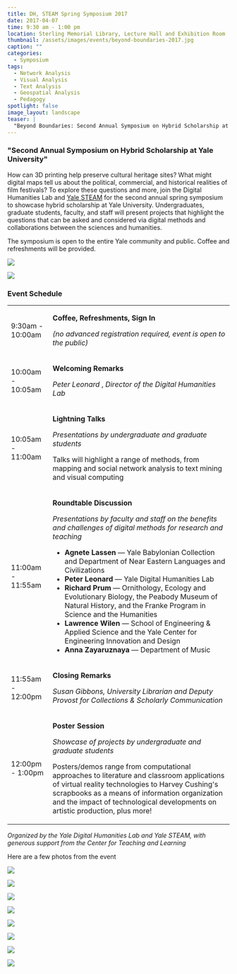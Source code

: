 ```yaml
---
title: DH, STEAM Spring Symposium 2017
date: 2017-04-07 
time: 9:30 am - 1:00 pm
location: Sterling Memorial Library, Lecture Hall and Exhibition Room
thumbnail: /assets/images/events/beyond-boundaries-2017.jpg
caption: ""
categories: 
  - Symposium
tags:
  - Network Analysis
  - Visual Analysis
  - Text Analysis
  - Geospatial Analysis
  - Pedagogy
spotlight: false 
image_layout: landscape
teaser: |
  "Beyond Boundaries: Second Annual Symposium on Hybrid Scholarship at Yale University April 7, 2017 from 9:30am-1:00pmSterling Memorial Library, Lecture Hall and Exhibition Room How can 3D printing..."
---
```


### "Second Annual Symposium on Hybrid Scholarship at Yale University"

How can 3D printing help preserve cultural heritage sites? What might digital maps tell us about the political, commercial, and historical realities of film festivals? To explore these questions and more, join the Digital Humanities Lab and [Yale STEAM](http://steamwith.us/YaleSTEAM.html) for the second annual spring symposium to showcase hybrid scholarship at Yale University. Undergraduates, graduate students, faculty, and staff will present projects that highlight the questions that can be asked and considered via digital methods and collaborations between the sciences and humanities.
   
The symposium is open to the entire Yale community and public. Coffee and refreshments will be provided.
   
[<img src="http://web.library.yale.edu/sites/default/files/resize/images/BB2017-300x218.png" />](http://web.library.yale.edu/sites/default/files/images/BB2017.png)

[<img src="http://web.library.yale.edu/sites/default/files/resize/images/BB2017_2-300x215.png" />](http://web.library.yale.edu/sites/default/files/images/BB2017_2.png)
   
### Event Schedule
<table>
  <tbody>
   <tr>
    <td>
     9:30am - 10:00am
    </td>
    <td>
     <p>
      <b>Coffee, Refreshments, Sign In</b>
     </p>
     <p>
      <em>
       (no advanced registration required, event is open to the public)
      </em>
     </p>
    </td>
   </tr>
   <tr>
    <td>
     10:00am - 10:05am
    </td>
    <td>
     <p>
      <b>Welcoming Remarks</b>
     </p>
     <p>
      <em>
       Peter Leonard
      </em>
      ,
      <em>
       Director of the Digital Humanities Lab
      </em>
     </p>
    </td>
   </tr>
   <tr>
    <td>
     10:05am - 11:00am
    </td>
    <td>
     <p>
      <b>Lightning Talks</b>
     </p>
     <p>
      <em>
       Presentations by undergraduate and graduate students
      </em>
     </p>
     <p>
      Talks will highlight a range of methods, from mapping and social network analysis to text mining and visual computing
     </p>
    </td>
   </tr>
   <tr>
    <td>
     11:00am - 11:55am
    </td>
    <td>
     <p>
      <b>Roundtable Discussion</b>
     </p>
     <p>
      <em>
       Presentations by faculty and staff
      </em>
      <em>
       on the benefits and challenges of digital methods for research and teaching
      </em>
     </p>
     <ul>
      <li>
       <strong>
        Agnete Lassen
       </strong>
       — Yale Babylonian Collection and Department of Near Eastern Languages and Civilizations
      </li>
      <li>
       <strong>
        Peter Leonard
       </strong>
       — Yale Digital Humanities Lab
      </li>
      <li>
       <strong>
        Richard Prum
       </strong>
       — Ornithology, Ecology and Evolutionary Biology, the
       <span>
        Peabody Museum of Natural History, and the Franke Program in Science and the Humanities
       </span>
      </li>
      <li>
       <span>
        <strong>
         Lawrence Wilen
        </strong>
        — School of Engineering &amp; Applied Science and the Yale Center for Engineering Innovation and Design
       </span>
      </li>
      <li>
       <strong>
        Anna Zayaruznaya
       </strong>
       — Department of Music
      </li>
     </ul>
    </td>
   </tr>
   <tr>
    <td>
     11:55am - 12:00pm
    </td>
    <td>
     <p>
      <b>Closing Remarks</b>
     </p>
     <p>
      <em>
       Susan Gibbons,
       <em>
        University Librarian and Deputy Provost for
       </em>
       <span>
        Collections &amp; Scholarly Communication
       </span>
      </em>
     </p>
    </td>
   </tr>
   <tr>
    <td>
     12:00pm - 1:00pm
    </td>
    <td>
     <p>
      <b>Poster Session</b>
     </p>
     <p>
      <em>
       Showcase of projects by undergraduate and graduate students
      </em>
     </p>
     <p>
      <span>
       Posters/demos range from computational approaches to literature and classroom applications of virtual reality technologies to Harvey Cushing's scrapbooks as a means of information organization and the impact of technological developments on artistic production, plus more!
      </span>
     </p>
    </td>
   </tr>
  </tbody>
</table>
   
*Organized by the Yale Digital Humanities Lab and Yale STEAM, with generous support from the Center for Teaching and Learning*

Here are a few photos from the event
   
[<img src="http://web.library.yale.edu/sites/default/files/resize/images/BB%20Attendees-250x167.jpg" />](http://web.library.yale.edu/sites/default/files/images/BB%20Attendees.jpg)

[<img src="http://web.library.yale.edu/sites/default/files/resize/images/BB%20Coquillette%2C%20Li%2C%20Tofan%20Poster%20Session-250x167.jpg" />](http://web.library.yale.edu/sites/default/files/images/BB%20Coquillette%2C%20Li%2C%20Tofan%20Poster%20Session.jpg)

[<img src="http://web.library.yale.edu/sites/default/files/resize/images/BB%20CTL%20Poster%20Session-250x167.jpg" />](http://web.library.yale.edu/sites/default/files/images/BB%20CTL%20Poster%20Session.jpg)

[<img src="http://web.library.yale.edu/sites/default/files/resize/images/BB%20Lassen%20Poster%20Session-250x167.jpg" />](http://web.library.yale.edu/sites/default/files/images/BB%20Lassen%20Poster%20Session.jpg)

[<img src="http://web.library.yale.edu/sites/default/files/resize/images/BB%20Roundtable-250x167.jpg" />](http://web.library.yale.edu/sites/default/files/images/BB%20Roundtable.jpg)

[<img src="http://web.library.yale.edu/sites/default/files/resize/images/BB%20Leonard-250x167.jpg" />](http://web.library.yale.edu/sites/default/files/images/BB%20Leonard.jpg)

[<img src="http://web.library.yale.edu/sites/default/files/resize/images/BB%20Posner-250x167.jpg" />](http://web.library.yale.edu/sites/default/files/images/BB%20Posner.jpg)

[<img src="http://web.library.yale.edu/sites/default/files/resize/images/BB%20Xu-250x167.jpg" />](http://web.library.yale.edu/sites/default/files/images/BB%20Xu.jpg)